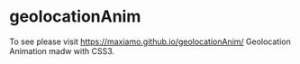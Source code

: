 # geolocationAnim
To see please visit https://maxiamo.github.io/geolocationAnim/
Geolocation Animation madw with CSS3.
